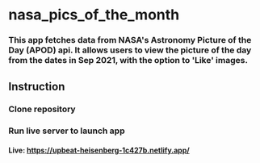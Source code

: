 # nasa_pics_of_the_month

### This app fetches data from NASA's Astronomy Picture of the Day (APOD) api. It allows users to view the picture of the day from the dates in Sep 2021, with the option to 'Like' images.

## Instruction
### Clone repository
### Run live server to launch app

#### Live: https://upbeat-heisenberg-1c427b.netlify.app/